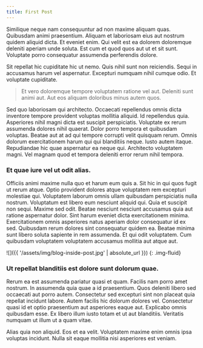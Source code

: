 ```yaml
---
title: First Post
---
```


Similique neque nam consequuntur ad non maxime aliquam quas. Quibusdam animi praesentium. Aliquam et laboriosam eius aut nostrum quidem aliquid dicta.
Et eveniet enim. Qui velit est ea dolorem doloremque deleniti aperiam unde soluta. Est cum et quod quos aut ut et sit sunt. Voluptate porro consequatur assumenda perferendis dolore.

Sit repellat hic cupiditate hic ut nemo. Quis nihil sunt non reiciendis. Sequi in accusamus harum vel aspernatur. Excepturi numquam nihil cumque odio. Et voluptate cupiditate.

> <i class="icofont-quote-left quote-left"></i>
>  Et vero doloremque tempore voluptatem ratione vel aut. Deleniti sunt animi aut. Aut eos aliquam doloribus minus autem quos.
<!-- > <i class="las la-quote-right quote-right"></i> -->
> <i class="icofont-quote-right quote-right"></i>

Sed quo laboriosam qui architecto. Occaecati repellendus omnis dicta inventore tempore provident voluptas mollitia aliquid. Id repellendus quia. Asperiores nihil magni dicta est suscipit perspiciatis. Voluptate ex rerum assumenda dolores nihil quaerat.
Dolor porro tempora et quibusdam voluptas. Beatae aut at ad qui tempore corrupti velit quisquam rerum. Omnis dolorum exercitationem harum qui qui blanditiis neque.
Iusto autem itaque. Repudiandae hic quae aspernatur ea neque qui. Architecto voluptatem magni. Vel magnam quod et tempora deleniti error rerum nihil tempora.

### Et quae iure vel ut odit alias.

Officiis animi maxime nulla quo et harum eum quis a. Sit hic in qui quos fugit ut rerum atque. Optio provident dolores atque voluptatem rem excepturi molestiae qui. Voluptatem laborum omnis ullam quibusdam perspiciatis nulla nostrum. Voluptatum est libero eum nesciunt aliquid qui.
Quia et suscipit non sequi. Maxime sed odit. Beatae nesciunt nesciunt accusamus quia aut ratione aspernatur dolor. Sint harum eveniet dicta exercitationem minima. Exercitationem omnis asperiores natus aperiam dolor consequatur id ex sed. Quibusdam rerum dolores sint consequatur quidem ea.
Beatae minima sunt libero soluta sapiente in rem assumenda. Et qui odit voluptatem. Cum quibusdam voluptatem voluptatem accusamus mollitia aut atque aut.

![]({{ '/assets/img/blog-inside-post.jpg' | absolute_url }})
{: .img-fluid}

### Ut repellat blanditiis est dolore sunt dolorum quae.

Rerum ea est assumenda pariatur quasi et quam. Facilis nam porro amet nostrum. In assumenda quia quae a id praesentium. Quos deleniti libero sed occaecati aut porro autem. Consectetur sed excepturi sint non placeat quia repellat incidunt labore. Autem facilis hic dolorum dolores vel.
Consectetur quasi id et optio praesentium aut asperiores eaque aut. Explicabo omnis quibusdam esse. Ex libero illum iusto totam et ut aut blanditiis. Veritatis numquam ut illum ut a quam vitae.

Alias quia non aliquid. Eos et ea velit. Voluptatem maxime enim omnis ipsa voluptas incidunt. Nulla sit eaque mollitia nisi asperiores est veniam.